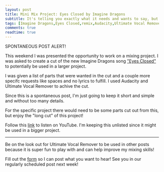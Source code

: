 ```yaml
---
layout: post
title: Mini Mix Project: Eyes Closed by Imagine Dragons
subtitle: It's telling you exactly what it needs and wants to say, but in a way that can go unnoticed.
tags: [Imagine Dragons,Eyes Closed,remix,Audacity,Ultimate Vocal Remover]
comments: true
readtime: true
---
```


SPONTANEOUS POST ALERT!

This weekend I was presented the opportunity to work on a mixing project. I was asked to create a cut of the new Imagine Dragons song ["Eyes Closed"](https://youtu.be/v08qmr8m_-w?si=BZ4l8u-WNdxQYnxC) to potentially be used in a larger project.

I was given a list of parts that were wanted in the cut and a couple more specifc requests like spaces and no lyrics to fulfill. I used Audacity and Ultimate Vocal Remover to achive the cut.

Since this is a spontaneous post, I'm just going to keep it short and simple and without too many details.

For the specific project there would need to be some parts cut out from this, but enjoy the "long cut" of this project!

Follow this [link](https://www.youtube.com/watch?v=1DyZ_692gK4) to listen on YouTube. I'm keeping this unlisted since it might be used in a bigger project.

---

Be on the look out for Ultimate Vocal Remover to be used in other posts because it is super fun to play with and can help improve my mixing skills!

Fill out the [form](/suggestionsform.md) so I can post what you want to hear! See you in our regularly scheduled post next week!